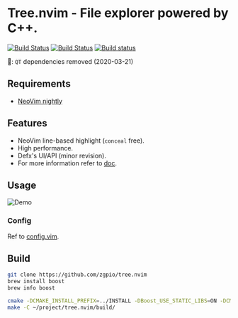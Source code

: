 # Tree.nvim - File explorer powered by C++.

[![Build Status](https://circleci.com/gh/zgpio/tree.nvim.svg?style=svg)](https://circleci.com/gh/zgpio/tree.nvim)
[![Build Status](https://travis-ci.org/zgpio/tree.nvim.svg?branch=master)](https://travis-ci.org/zgpio/tree.nvim)
[![Build status](https://ci.appveyor.com/api/projects/status/v0tb04id681b49xx/branch/master?svg=true)](https://ci.appveyor.com/project/zgpio/tree-nvim/branch/master)

🎉: `QT` dependencies removed (2020-03-21)

## Requirements
- [NeoVim nightly](https://github.com/neovim/neovim/releases/tag/nightly)

## Features
- NeoVim line-based highlight (`conceal` free).
- High performance.
- Defx's UI/API (minor revision).
- For more information refer to [doc](src/app/viml/doc/tree.txt).

## Usage
![Demo](https://user-images.githubusercontent.com/19503791/86912092-f3326f00-c14e-11ea-9d98-b65563c1bd6c.png)

### Config
Ref to [config.vim](src/app/dev.vim).

## Build
```sh
git clone https://github.com/zgpio/tree.nvim
brew install boost
brew info boost

cmake -DCMAKE_INSTALL_PREFIX=../INSTALL -DBoost_USE_STATIC_LIBS=ON -DCMAKE_BUILD_TYPE=Release -S ~/project/tree.nvim/ -B ~/project/tree.nvim/build
make -C ~/project/tree.nvim/build/
```
